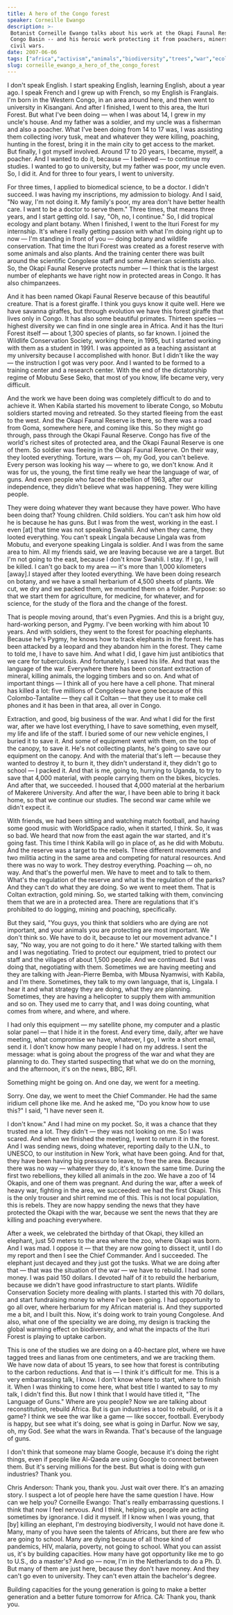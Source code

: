 ```yaml
---
title: A hero of the Congo forest
speaker: Corneille Ewango
description: >-
 Botanist Corneille Ewango talks about his work at the Okapi Faunal Reserve in the
 Congo Basin -- and his heroic work protecting it from poachers, miners and raging
 civil wars.
date: 2007-06-06
tags: ["africa","activism","animals","biodiversity","trees","war","ecology"]
slug: corneille_ewango_a_hero_of_the_congo_forest
---
```


I don't speak English. I start speaking English, learning English, about a year ago. I
speak French and I grew up with French, so my English is Franglais. I'm born in the
Western Congo, in an area around here, and then went to university in Kisangani. And after
I finished, I went to this area, the Ituri Forest. But what I've been doing — when I was
about 14, I grew in my uncle's house. And my father was a soldier, and my uncle was a
fisherman and also a poacher. What I've been doing from 14 to 17 was, I was assisting them
collecting ivory tusk, meat and whatever they were killing, poaching, hunting in the
forest, bring it in the main city to get access to the market. But finally, I got myself
involved. Around 17 to 20 years, I became, myself, a poacher. And I wanted to do it,
because — I believed — to continue my studies. I wanted to go to university, but my father
was poor, my uncle even. So, I did it. And for three to four years, I went to
university.

For three times, I applied to biomedical science, to be a doctor. I didn't succeed. I was
having my inscriptions, my admission to biology. And I said, "No way, I'm not doing it. My
family's poor, my area don't have better health care. I want to be a doctor to serve
them." Three times, that means three years, and I start getting old. I say, "Oh, no, I
continue." So, I did tropical ecology and plant botany. When I finished, I went to the
Ituri Forest for my internship. It's where I really getting passion with what I'm doing
right up to now — I'm standing in front of you — doing botany and wildlife
conservation. That time the Ituri Forest was created as a forest reserve with some animals
and also plants. And the training center there was built around the scientific Congolese
staff and some American scientists also. So, the Okapi Faunal Reserve protects number — I
think that is the largest number of elephants we have right now in protected areas in
Congo. It has also chimpanzees.

And it has been named Okapi Faunal Reserve because of this beautiful creature. That is a
forest giraffe. I think you guys know it quite well. Here we have savanna giraffes, but
through evolution we have this forest giraffe that lives only in Congo. It has also some
beautiful primates. Thirteen species — highest diversity we can find in one single area in
Africa. And it has the Ituri Forest itself — about 1,300 species of plants, so far known. I
joined the Wildlife Conservation Society, working there, in 1995, but I started working
with them as a student in 1991. I was appointed as a teaching assistant at my university
because I accomplished with honor. But I didn't like the way — the instruction I got was
very poor. And I wanted to be formed to a training center and a research center. With the
end of the dictatorship regime of Mobutu Sese Seko, that most of you know, life became
very, very difficult.

And the work we have been doing was completely difficult to do and to achieve it. When
Kabila started his movement to liberate Congo, so Mobutu soldiers started moving and
retreated. So they started fleeing from the east to the west. And the Okapi Faunal Reserve
is there, so there was a road from Goma, somewhere here, and coming like this. So they
might go through, pass through the Okapi Faunal Reserve. Congo has five of the world's
richest sites of protected area, and the Okapi Faunal Reserve is one of them. So soldier
was fleeing in the Okapi Faunal Reserve. On their way, they looted everything. Torture,
wars — oh, my God, you can't believe. Every person was looking his way — where to go, we
don't know. And it was for us, the young, the first time really we hear the language of
war, of guns. And even people who faced the rebellion of 1963, after our independence,
they didn't believe what was happening. They were killing people.

They were doing whatever they want because they have power. Who have been doing that?
Young children. Child soldiers. You can't ask him how old he is because he has guns. But I
was from the west, working in the east. I even [at] that time was not speaking Swahili.
And when they came, they looted everything. You can't speak Lingala because Lingala was
from Mobutu, and everyone speaking Lingala is soldier. And I was from the same area to
him. All my friends said, we are leaving because we are a target. But I'm not going to the
east, because I don't know Swahili. I stay. If I go, I will be killed. I can't go back to
my area — it's more than 1,000 kilometers [away].I stayed after they looted everything. We
have been doing research on botany, and we have a small herbarium of 4,500 sheets of
plants. We cut, we dry and we packed them, we mounted them on a folder. Purpose: so that
we start them for agriculture, for medicine, for whatever, and for science, for the study
of the flora and the change of the forest.

That is people moving around, that's even Pygmies. And this is a bright guy, hard-working
person, and Pygmy. I've been working with him about 10 years. And with soldiers, they went
to the forest for poaching elephants. Because he's Pygmy, he knows how to track elephants
in the forest. He has been attacked by a leopard and they abandon him in the forest. They
came to told me, I have to save him. And what I did, I gave him just antibiotics that we
care for tuberculosis. And fortunately, I saved his life. And that was the language of the
war. Everywhere there has been constant extraction of mineral, killing animals, the
logging timbers and so on. And what of important things — I think all of you here have a
cell phone. That mineral has killed a lot: five millions of Congolese have gone because of
this Colombo-Tantalite — they call it Coltan — that they use it to make cell phones and it
has been in that area, all over in Congo.

Extraction, and good, big business of the war. And what I did for the first war, after we
have lost everything, I have to save something, even myself, my life and life of the
staff. I buried some of our new vehicle engines, I buried it to save it. And some of
equipment went with them, on the top of the canopy, to save it. He's not collecting
plants, he's going to save our equipment on the canopy. And with the material that's left
— because they wanted to destroy it, to burn it, they didn't understand it, they didn't go
to school — I packed it. And that is me, going to, hurrying to Uganda, to try to save that
4,000 material, with people carrying them on the bikes, bicycles. And after that, we
succeeded. I housed that 4,000 material at the herbarium of Makerere University. And after
the war, I have been able to bring it back home, so that we continue our studies. The
second war came while we didn't expect it.

With friends, we had been sitting and watching match football, and having some good music
with WorldSpace radio, when it started, I think. So, it was so bad. We heard that now from
the east again the war started, and it's going fast. This time I think Kabila will go in
place of, as he did with Mobutu. And the reserve was a target to the rebels. Three
different movements and two militia acting in the same area and competing for natural
resources. And there was no way to work. They destroy everything. Poaching — oh, no way.
And that's the powerful men. We have to meet and to talk to them. What's the regulation of
the reserve and what is the regulation of the parks? And they can't do what they are
doing. So we went to meet them. That is Coltan extraction, gold mining. So, we started
talking with them, convincing them that we are in a protected area. There are regulations
that it's prohibited to do logging, mining and poaching, specifically.

But they said, "You guys, you think that soldiers who are dying are not important, and
your animals you are protecting are most important. We don't think so. We have to do it,
because to let our movement advance." I say, "No way, you are not going to do it here." We
started talking with them and I was negotiating. Tried to protect our equipment, tried to
protect our staff and the villages of about 1,500 people. And we continued. But I was doing
that, negotiating with them. Sometimes we are having meeting and they are talking with
Jean-Pierre Bemba, with Mbusa Nyamwisi, with Kabila, and I'm there. Sometimes, they talk
to my own language, that is, Lingala. I hear it and what strategy they are doing, what
they are planning. Sometimes, they are having a helicopter to supply them with ammunition
and so on. They used me to carry that, and I was doing counting, what comes from where,
and where, and where.

I had only this equipment — my satellite phone, my computer and a plastic solar panel —
that I hide it in the forest. And every time, daily, after we have meeting, what
compromise we have, whatever, I go, I write a short email, send it. I don't know how many
people I had on my address. I sent the message: what is going about the progress of the
war and what they are planning to do. They started suspecting that what we do on the
morning, and the afternoon, it's on the news, BBC, RFI. 

Something might be going on. And one day, we went for a meeting. 

Sorry. One day, we went to meet the Chief Commander. He had the same iridium cell phone
like me. And he asked me, "Do you know how to use this?" I said, "I have never seen it.

I don't know." And I had mine on my pocket. So, it was a chance that they trusted me a
lot. They didn't — they was not looking on me. So I was scared. And when we finished the
meeting, I went to return it in the forest. And I was sending news, doing whatever,
reporting daily to the U.N., to UNESCO, to our institution in New York, what have been
going. And for that, they have been having big pressure to leave, to free the area.
Because there was no way — whatever they do, it's known the same time. During the first two
rebellions, they killed all animals in the zoo. We have a zoo of 14 Okapis, and one of
them was pregnant. And during the war, after a week of heavy war, fighting in the area, we
succeeded: we had the first Okapi. This is the only trouser and shirt remind me of this.
This is not local population, this is rebels. They are now happy sending the news that
they have protected the Okapi with the war, because we sent the news that they are killing
and poaching everywhere.

After a week, we celebrated the birthday of that Okapi, they killed an elephant, just 50
meters to the area where the zoo, where Okapi was born. And I was mad. I oppose it — that
they are now going to dissect it, until I do my report and then I see the Chief Commander.
And I succeeded. The elephant just decayed and they just got the tusks. What we are doing
after that — that was the situation of the war — we have to rebuild. I had some money. I
was paid 150 dollars. I devoted half of it to rebuild the herbarium, because we didn't
have good infrastructure to start plants. Wildlife Conservation Society more dealing with
plants. I started this with 70 dollars, and start fundraising money to where I've been
going. I had opportunity to go all over, where herbarium for my African material is. And
they supported me a bit, and I built this. Now, it's doing work to train young
Congolese. And also, what one of the speciality we are doing, my design is tracking the
global warming effect on biodiversity, and what the impacts of the Ituri Forest is playing
to uptake carbon.

This is one of the studies we are doing on a 40-hectare plot, where we have tagged trees
and lianas from one centimeters, and we are tracking them. We have now data of about 15
years, to see how that forest is contributing to the carbon reductions. And that is — I
think it's difficult for me. This is a very embarrassing talk, I know. I don't know where
to start, where to finish it. When I was thinking to come here, what best title I wanted to
say to my talk, I didn't find this. But now I think that I would have titled it, "The
Language of Guns." Where are you people? Now we are talking about reconstitution, rebuild
Africa. But is gun industries a tool to rebuild, or is it a game? I think we see the war
like a game — like soccer, football. Everybody is happy, but see what it's doing, see what
is going in Darfur. Now we say, oh, my God. See what the wars in Rwanda. That's because of
the language of guns.

I don't think that someone may blame Google, because it's doing the right things, even if
people like Al-Qaeda are using Google to connect between them. But it's serving millions
for the best. But what is doing with gun industries? Thank you. 

Chris Anderson: Thank you, thank you. Just wait over there. It's an amazing story. I
suspect a lot of people here have the same question I have. How can we help you? Corneille
Ewango: That's really embarrassing questions. I think that now I feel nervous. And I
think, helping us, people are acting sometimes by ignorance. I did it myself. If I know
when I was young, that [by] killing an elephant, I'm destroying biodiversity, I would not
have done it. Many, many of you have seen the talents of Africans, but there are few who
are going to school. Many are dying because of all those kind of pandemics, HIV, malaria,
poverty, not going to school. What you can assist us, it's by building capacities. How
many have got opportunity like me to go to U.S., do a master's? And go — now, I'm in the
Netherlands to do a Ph. D. But many of them are just here, because they don't have money.
And they can't go even to university. They can't even attain the bachelor's
degree.

Building capacities for the young generation is going to make a better generation and a
better future tomorrow for Africa. CA: Thank you, thank you. 

<!--
ad_duration=3.33
comment_count=41
event="TEDGlobal 2007"
external_start_time=0
intro_duration=11.82
is_subtitle_required="False"
is_talk_featured="True"
language="en"
language_swap="False"
native_language="en"
number_of_related_talks=6
number_of_speakers=1
number_of_subtitled_videos=21
number_of_tags=7
number_of_talk_download_languages=21
number_of_talk_more_resources=0
number_of_talk_recommendations=0
number_of_talks_take_actions=0
post_ad_duration=0.83
published_timestamp="2008-07-07 01:00:00"
recording_date="2007-06-06"
speaker_description="Botanist and activist"
speaker_is_published=1
speaker_name="Corneille Ewango"
speaker_what_others_say="A man who’s seen more hardship and done more hard work that most of us could ever imagine."
talk_name="A hero of the Congo forest"
talks_tags=["africa","activism","animals","biodiversity","trees","war","ecology"]
url_audio="https://download.ted.com/talks/CornielleEwango_2007G.mp3?apikey=acme-roadrunner"
url_photo_speaker="https://pe.tedcdn.com/images/ted/a769ccaa8a3c9d7a663307f006ccefc1cec0fc28_254x191.jpg"
url_photo_talk="https://s3.amazonaws.com/talkstar-photos/uploads/5b49a440-2597-4255-acb8-5735d0bcda99/CornielleEwango_2007G-embed.jpg"
url_webpage="https://www.ted.com/talks/corneille_ewango_a_hero_of_the_congo_forest"
video_type_name="TED Stage Talk"
-->